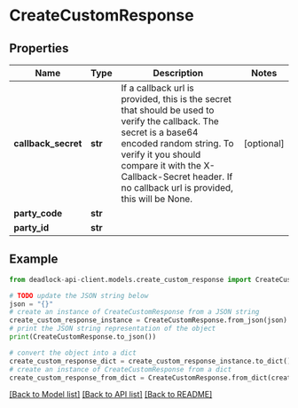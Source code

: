 # CreateCustomResponse


## Properties

Name | Type | Description | Notes
------------ | ------------- | ------------- | -------------
**callback_secret** | **str** | If a callback url is provided, this is the secret that should be used to verify the callback. The secret is a base64 encoded random string. To verify it you should compare it with the X-Callback-Secret header. If no callback url is provided, this will be None. | [optional] 
**party_code** | **str** |  | 
**party_id** | **str** |  | 

## Example

```python
from deadlock-api-client.models.create_custom_response import CreateCustomResponse

# TODO update the JSON string below
json = "{}"
# create an instance of CreateCustomResponse from a JSON string
create_custom_response_instance = CreateCustomResponse.from_json(json)
# print the JSON string representation of the object
print(CreateCustomResponse.to_json())

# convert the object into a dict
create_custom_response_dict = create_custom_response_instance.to_dict()
# create an instance of CreateCustomResponse from a dict
create_custom_response_from_dict = CreateCustomResponse.from_dict(create_custom_response_dict)
```
[[Back to Model list]](../README.md#documentation-for-models) [[Back to API list]](../README.md#documentation-for-api-endpoints) [[Back to README]](../README.md)


